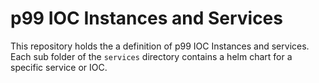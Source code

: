# p99 IOC Instances and Services

This repository holds the a definition of p99 IOC Instances and services. Each sub folder of the `services` directory contains a helm chart for a specific service or IOC.